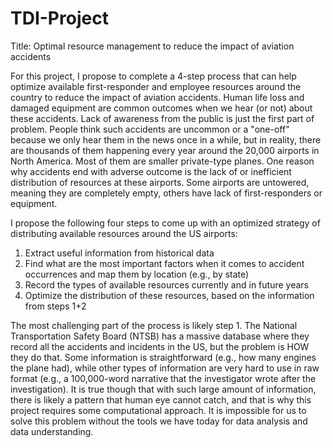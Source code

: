 # TDI-Project

Title: Optimal resource management to reduce the impact of aviation accidents

For this project, I propose to complete a 4-step process that can help optimize available first-responder and employee resources around the country to reduce the impact of aviation accidents. Human life loss and damaged equipment are common outcomes when we hear (or not) about these accidents. Lack of awareness from the public is just the first part of problem. People think such accidents are uncommon or a "one-off" because we only hear them in the news once in a while, but in reality, there are thousands of them happening every year around the 20,000 airports in North America. Most of them are smaller private-type planes. One reason why accidents end with adverse outcome is the lack of or inefficient distribution of resources at these airports. Some airports are untowered, meaning they are completely empty, others have lack of first-responders or equipment. 

I propose the following four steps to come up with an optimized strategy of distributing available resources around the US airports:
1) Extract useful information from historical data
2) Find what are the most important factors when it comes to accident occurrences and map them by location (e.g., by state)
3) Record the types of available resources currently and in future years
4) Optimize the distribution of these resources, based on the information from steps 1+2

The most challenging part of the process is likely step 1. The National Transportation Safety Board (NTSB) has a massive database where they record all the accidents and incidents in the US, but the problem is HOW they do that. Some information is straightforward (e.g., how many engines the plane had), while other types of information are very hard to use in raw format (e.g., a 100,000-word narrative that the investigator wrote after the investigation). It is true though that with such large amount of information, there is likely a pattern that human eye cannot catch, and that is why this project requires some computational approach. It is impossible for us to solve this problem without the tools we have today for data analysis and data understanding.

